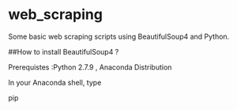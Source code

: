 # web_scraping
Some basic web scraping scripts using BeautifulSoup4 and Python.

##How to install BeautifulSoup4 ?

Prerequistes :Python 2.7.9 , Anaconda Distribution

In your Anaconda shell, type 

pip



